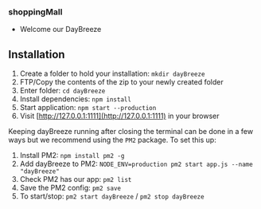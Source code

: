 ### shoppingMall

- Welcome our DayBreeze

## Installation

1. Create a folder to hold your installation: `mkdir dayBreeze`
2. FTP/Copy the contents of the zip to your newly created folder
3. Enter folder: `cd dayBreeze`
4. Install dependencies: `npm install`
5. Start application: `npm start --production`
6. Visit [http://127.0.0.1:1111](http://127.0.0.1:1111) in your browser

Keeping dayBreeze running after closing the terminal can be done in a few ways but we recommend using the `PM2` package. To set this up:

1. Install PM2: `npm install pm2 -g`
2. Add dayBreeze to PM2: `NODE_ENV=production pm2 start app.js --name "dayBreeze"`
3. Check PM2 has our app: `pm2 list`
4. Save the PM2 config: `pm2 save`
5. To start/stop: `pm2 start dayBreeze` / `pm2 stop dayBreeze`